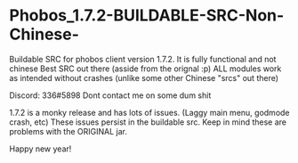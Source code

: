 # Phobos_1.7.2-BUILDABLE-SRC-Non-Chinese-

Buildable SRC for phobos client version 1.7.2. It is fully functional and not chinese
Best SRC out there (asside from the orignal :p) ALL modules work as intended without crashes (unlike some other Chinese "srcs" out there)


Discord: 336#5898
Dont contact me on some dum shit

1.7.2 is a monky release and has lots of issues. (Laggy main menu, godmode crash, etc) These issues persist in the buildable src. Keep in mind these are problems with the ORIGINAL jar.

Happy new year!
